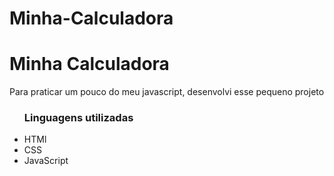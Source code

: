 # Minha-Calculadora
<h1>Minha Calculadora</h1>
<p> Para praticar um pouco do meu javascript, desenvolvi esse pequeno projeto</p>
<ul>
<h3> Linguagens utilizadas</h3>
<li> HTMl</li>
<li> CSS</li>
<li> JavaScript</li>
</ul>
